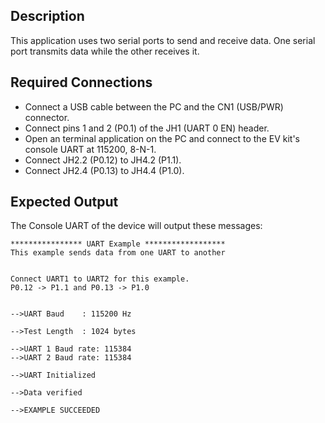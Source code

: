 ## Description

This application uses two serial ports to send and receive data.  One serial port transmits data while the other receives it.

## Required Connections

-   Connect a USB cable between the PC and the CN1 (USB/PWR) connector.
-   Connect pins 1 and 2 (P0.1) of the JH1 (UART 0 EN) header.
-   Open an terminal application on the PC and connect to the EV kit's console UART at 115200, 8-N-1.
-   Connect JH2.2 (P0.12) to JH4.2 (P1.1).
-   Connect JH2.4 (P0.13) to JH4.4 (P1.0).

## Expected Output

The Console UART of the device will output these messages:

```
**************** UART Example ******************
This example sends data from one UART to another


Connect UART1 to UART2 for this example.
P0.12 -> P1.1 and P0.13 -> P1.0


-->UART Baud    : 115200 Hz

-->Test Length  : 1024 bytes

-->UART 1 Baud rate: 115384
-->UART 2 Baud rate: 115384

-->UART Initialized

-->Data verified

-->EXAMPLE SUCCEEDED
```

